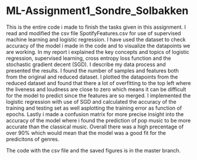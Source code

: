 # ML-Assignment1_Sondre_Solbakken
This is the entire code i made to finish the tasks given in this assignment. I read and modified the csv file SpotifyFeatures.csv for use of supervised machine learning and logistic regression. I have used the dataset to check accuracy of the model i made in the code and to visualize the datapoints we are working. In my report i explained the key concepts and topics of logistic regression, supervised learning, cross entropy loss function and the stochastic gradient decent (SGD). I describe my data process and presented the results. I found the number of samples and features both from the original and reduced dataset. I plotted the datapoints from the reduced dataset and found that there a lot of overfitting to the top
left where the liveness and loudness are close to zero which means it can be difficult for the model to predict since the features are so merged. I implemented the logistic regression with use of SGD and calculated the accuracy of the training and testing set as well asplotting the training error as function of epochs. Lastly i made a confusion matrix for more precise insight into the accuracy of the model where i found the prediction of pop music to be more accurate than the classical music. Overall there was a high precentage of over 90% which would mean that the model was a good fit for the predicitons of genres.

The code with the csv file and the saved figures is in the master branch.
